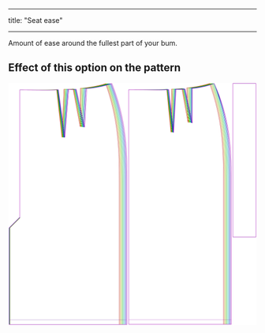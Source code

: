 ***

title: "Seat ease"

***

Amount of ease around the fullest part of your bum.

## Effect of this option on the pattern

![This image shows the effect of this option by superimposing several variants that have a different value for this option](penelope_seatease_sample.svg "Effect of this option on the pattern")
